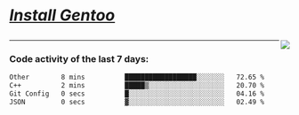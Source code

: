 
<div align="left" style=""> <!--td installgentoo-->

<h1 style="border: none;">
  
 [*Install Gentoo*](https://wiki.gentoo.org/wiki/Handbook:Main_Page)
</h1>


<img align="right" src="https://github-readme-stats.vercel.app/api/top-langs/?username=notdevblue&layout=compact&theme=dark">
  
---

### Code activity of the last 7 days:

<!--START_SECTION:waka-->

```txt
Other        8 mins          ██████████████████░░░░░░░   72.65 %
C++          2 mins          █████▒░░░░░░░░░░░░░░░░░░░   20.70 %
Git Config   0 secs          █░░░░░░░░░░░░░░░░░░░░░░░░   04.16 %
JSON         0 secs          ▓░░░░░░░░░░░░░░░░░░░░░░░░   02.49 %
```

<!--END_SECTION:waka-->
